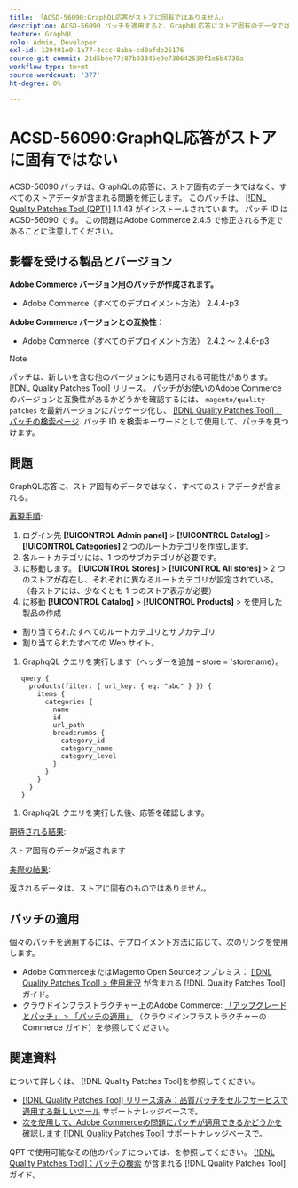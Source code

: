 ```yaml
---
title: 「ACSD-56090:GraphQL応答がストアに固有ではありません」
description: ACSD-56090 パッチを適用すると、GraphQL応答にストア固有のデータではなく、すべてのストアデータが含まれるAdobe Commerceの問題が修正されます。
feature: GraphQL
role: Admin, Developer
exl-id: 129491e0-1a77-4ccc-8aba-cd0afdb26176
source-git-commit: 21d5bee77c87b93345e9e730642539f1e6b4730a
workflow-type: tm+mt
source-wordcount: '377'
ht-degree: 0%

---
```


# ACSD-56090:GraphQL応答がストアに固有ではない

ACSD-56090 パッチは、GraphQLの応答に、ストア固有のデータではなく、すべてのストアデータが含まれる問題を修正します。 このパッチは、 [[!DNL Quality Patches Tool (QPT)]](/help/announcements/adobe-commerce-announcements/magento-quality-patches-released-new-tool-to-self-serve-quality-patches.md) 1.1.43 がインストールされています。 パッチ ID は ACSD-56090 です。 この問題はAdobe Commerce 2.4.5 で修正される予定であることに注意してください。

## 影響を受ける製品とバージョン

**Adobe Commerce バージョン用のパッチが作成されます。**

* Adobe Commerce（すべてのデプロイメント方法） 2.4.4-p3

**Adobe Commerce バージョンとの互換性：**

* Adobe Commerce（すべてのデプロイメント方法） 2.4.2 ～ 2.4.6-p3

>[!NOTE]
>
>パッチは、新しいを含む他のバージョンにも適用される可能性があります。 [!DNL Quality Patches Tool] リリース。 パッチがお使いのAdobe Commerceのバージョンと互換性があるかどうかを確認するには、 `magento/quality-patches` を最新バージョンにパッケージ化し、 [[!DNL Quality Patches Tool]：パッチの検索ページ](https://experienceleague.adobe.com/tools/commerce-quality-patches/index.html). パッチ ID を検索キーワードとして使用して、パッチを見つけます。

## 問題

GraphQL応答に、ストア固有のデータではなく、すべてのストアデータが含まれる。

<u>再現手順</u>:

1. ログイン先 **[!UICONTROL Admin panel]** > **[!UICONTROL Catalog]** > **[!UICONTROL Categories]** 2 つのルートカテゴリを作成します。
1. 各ルートカテゴリには、1 つのサブカテゴリが必要です。
1. に移動します。 **[!UICONTROL Stores]** > **[!UICONTROL All stores]** > 2 つのストアが存在し、それぞれに異なるルートカテゴリが設定されている。 （各ストアには、少なくとも 1 つのストア表示が必要）
1. に移動 **[!UICONTROL Catalog]** > **[!UICONTROL Products]** > を使用した製品の作成

* 割り当てられたすべてのルートカテゴリとサブカテゴリ
* 割り当てられたすべての Web サイト。

1. GraphqQL クエリを実行します（ヘッダーを追加 – store = &#39;storename）。

```
   query {
     products(filter: { url_key: { eq: "abc" } }) {
       items {
         categories {
           name
           id
           url_path
           breadcrumbs {
             category_id
             category_name
             category_level
           }
         }
       }
     }
   }
```

1. GraphqQL クエリを実行した後、応答を確認します。

<u>期待される結果</u>:

ストア固有のデータが返されます

<u>実際の結果</u>:

返されるデータは、ストアに固有のものではありません。

## パッチの適用

個々のパッチを適用するには、デプロイメント方法に応じて、次のリンクを使用します。

* Adobe CommerceまたはMagento Open Sourceオンプレミス： [[!DNL Quality Patches Tool] > 使用状況](https://experienceleague.adobe.com/docs/commerce-operations/tools/quality-patches-tool/usage.html) が含まれる [!DNL Quality Patches Tool] ガイド。
* クラウドインフラストラクチャー上のAdobe Commerce: [「アップグレードとパッチ」 > 「パッチの適用」](https://experienceleague.adobe.com/docs/commerce-cloud-service/user-guide/develop/upgrade/apply-patches.html) （クラウドインフラストラクチャーのCommerce ガイド）を参照してください。

## 関連資料

について詳しくは、 [!DNL Quality Patches Tool]を参照してください。

* [[!DNL Quality Patches Tool] リリース済み：品質パッチをセルフサービスで適用する新しいツール](/help/announcements/adobe-commerce-announcements/magento-quality-patches-released-new-tool-to-self-serve-quality-patches.md) サポートナレッジベースで。
* [次を使用して、Adobe Commerceの問題にパッチが適用できるかどうかを確認します [!DNL Quality Patches Tool]](/help/support-tools/patches-available-in-qpt-tool/check-patch-for-magento-issue-with-magento-quality-patches.md) サポートナレッジベースで。

QPT で使用可能なその他のパッチについては、を参照してください。 [[!DNL Quality Patches Tool]：パッチの検索](https://experienceleague.adobe.com/tools/commerce-quality-patches/index.html) が含まれる [!DNL Quality Patches Tool] ガイド。
